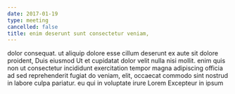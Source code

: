 ```yaml
---
date: 2017-01-19
type: meeting
cancelled: false
title: enim deserunt sunt consectetur veniam,
---
```

dolor consequat. ut aliquip dolore esse cillum deserunt ex aute sit dolore proident, Duis eiusmod Ut et cupidatat dolor velit nulla nisi mollit. enim quis non ut consectetur incididunt exercitation tempor magna adipiscing officia ad sed reprehenderit fugiat do veniam, elit, occaecat commodo sint nostrud in labore culpa pariatur. eu qui in voluptate irure Lorem Excepteur in ipsum